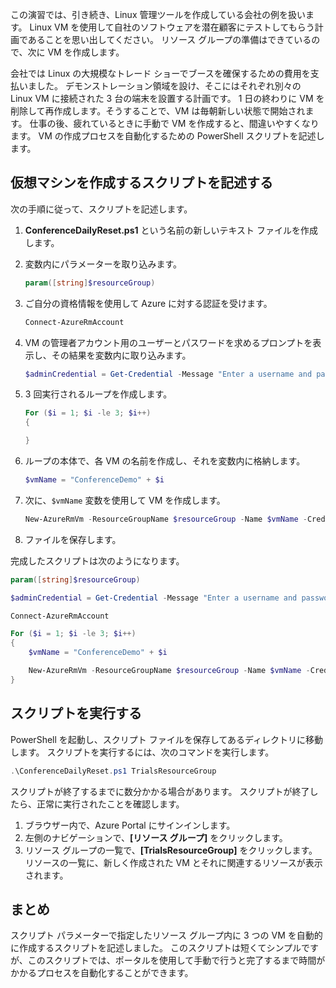この演習では、引き続き、Linux 管理ツールを作成している会社の例を扱います。 Linux VM を使用して自社のソフトウェアを潜在顧客にテストしてもらう計画であることを思い出してください。 リソース グループの準備はできているので、次に VM を作成します。

会社では Linux の大規模なトレード ショーでブースを確保するための費用を支払いました。 デモンストレーション領域を設け、そこにはそれぞれ別々の Linux VM に接続された 3 台の端末を設置する計画です。 1 日の終わりに VM を削除して再作成します。そうすることで、VM は毎朝新しい状態で開始されます。 仕事の後、疲れているときに手動で VM を作成すると、間違いやすくなります。 VM の作成プロセスを自動化するための PowerShell スクリプトを記述します。

## <a name="write-a-script-that-creates-virtual-machines"></a>仮想マシンを作成するスクリプトを記述する

次の手順に従って、スクリプトを記述します。

1. **ConferenceDailyReset.ps1** という名前の新しいテキスト ファイルを作成します。

2. 変数内にパラメーターを取り込みます。

    ```powershell
    param([string]$resourceGroup)
    ```

3. ご自分の資格情報を使用して Azure に対する認証を受けます。

    ```powershell
    Connect-AzureRmAccount
    ```

4. VM の管理者アカウント用のユーザーとパスワードを求めるプロンプトを表示し、その結果を変数内に取り込みます。

    ```powershell
    $adminCredential = Get-Credential -Message "Enter a username and password for the VM administrator."
    ```

5. 3 回実行されるループを作成します。

    ```powershell
    For ($i = 1; $i -le 3; $i++) 
    {

    }
    ```

6. ループの本体で、各 VM の名前を作成し、それを変数内に格納します。

    ```powershell
    $vmName = "ConferenceDemo" + $i
    ```

7. 次に、`$vmName` 変数を使用して VM を作成します。

   ```powershell
   New-AzureRmVm -ResourceGroupName $resourceGroup -Name $vmName -Credential $adminCredential -Location "East US" -Image UbuntuLTS
   ```

8. ファイルを保存します。

完成したスクリプトは次のようになります。

```powershell
param([string]$resourceGroup)

$adminCredential = Get-Credential -Message "Enter a username and password for the VM administrator."

Connect-AzureRmAccount

For ($i = 1; $i -le 3; $i++)
{
    $vmName = "ConferenceDemo" + $i

    New-AzureRmVm -ResourceGroupName $resourceGroup -Name $vmName -Credential $adminCredential -Location "East US" -Image UbuntuLTS
}
```

## <a name="execute-the-script"></a>スクリプトを実行する

PowerShell を起動し、スクリプト ファイルを保存してあるディレクトリに移動します。 スクリプトを実行するには、次のコマンドを実行します。

```powershell
.\ConferenceDailyReset.ps1 TrialsResourceGroup
```

スクリプトが終了するまでに数分かかる場合があります。 スクリプトが終了したら、正常に実行されたことを確認します。

1. ブラウザー内で、Azure Portal にサインインします。
2. 左側のナビゲーションで、**[リソース グループ]** をクリックします。
3. リソース グループの一覧で、**[TrialsResourceGroup]** をクリックします。 リソースの一覧に、新しく作成された VM とそれに関連するリソースが表示されます。

## <a name="summary"></a>まとめ
スクリプト パラメーターで指定したリソース グループ内に 3 つの VM を自動的に作成するスクリプトを記述しました。 このスクリプトは短くてシンプルですが、このスクリプトでは、ポータルを使用して手動で行うと完了するまで時間がかかるプロセスを自動化することができます。